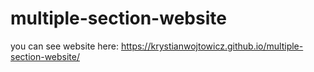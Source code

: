 # multiple-section-website
you can see website here: https://krystianwojtowicz.github.io/multiple-section-website/
